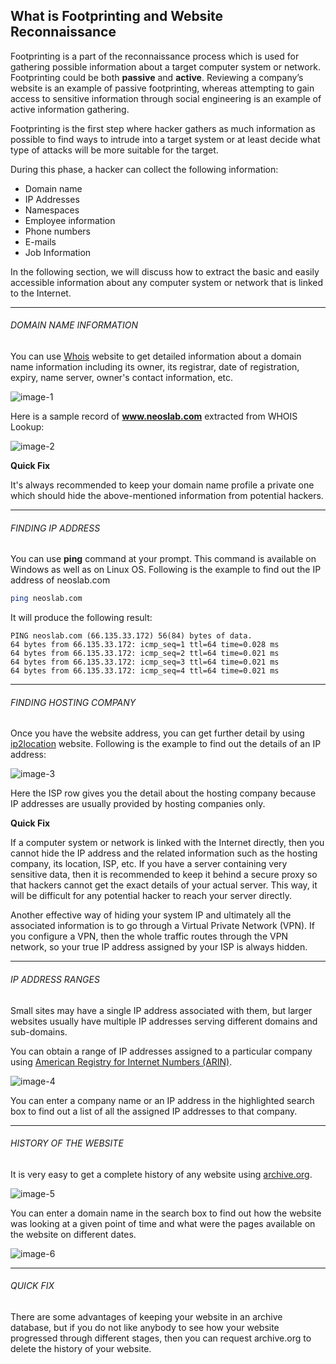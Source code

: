 ## What is Footprinting and Website Reconnaissance

Footprinting is a part of the reconnaissance process which is used for gathering possible information about a target computer system or network. Footprinting could be both **passive** and **active**. Reviewing a company’s website is an example of passive footprinting, whereas attempting to gain access to sensitive information through social engineering is an example of active information gathering.

Footprinting is the first step where hacker gathers as much information as possible to find ways to intrude into a target system or at least decide what type of attacks will be more suitable for the target.

During this phase, a hacker can collect the following information:

- Domain name
- IP Addresses
- Namespaces
- Employee information
- Phone numbers
- E-mails
- Job Information

In the following section, we will discuss how to extract the basic and easily accessible information about any computer system or network that is linked to the Internet.

* * *

###### DOMAIN NAME INFORMATION

You can use [Whois](http://www.whois.com/whois) website to get detailed information about a domain name information including its owner, its registrar, date of registration, expiry, name server, owner's contact information, etc.

![image-1](https://raw.githubusercontent.com/neoslab/tutorials/master/medias/c7f9715eba13379c9c4a5972d6ab409e-1.png "Image-1")

Here is a sample record of **www.neoslab.com** extracted from WHOIS Lookup:

![image-2](https://raw.githubusercontent.com/neoslab/tutorials/master/medias/c7f9715eba13379c9c4a5972d6ab409e-2.png "Image-2")

**Quick Fix**

It's always recommended to keep your domain name profile a private one which should hide the above-mentioned information from potential hackers.

* * *

###### FINDING IP ADDRESS

You can use **ping** command at your prompt. This command is available on Windows as well as on Linux OS. Following is the example to find out the IP address of neoslab.com

```bash
ping neoslab.com
```

It will produce the following result:

```none
PING neoslab.com (66.135.33.172) 56(84) bytes of data.
64 bytes from 66.135.33.172: icmp_seq=1 ttl=64 time=0.028 ms
64 bytes from 66.135.33.172: icmp_seq=2 ttl=64 time=0.021 ms
64 bytes from 66.135.33.172: icmp_seq=3 ttl=64 time=0.021 ms
64 bytes from 66.135.33.172: icmp_seq=4 ttl=64 time=0.021 ms
```

* * *

###### FINDING HOSTING COMPANY

Once you have the website address, you can get further detail by using [ip2location](http://www.ip2location.com) website. Following is the example to find out the details of an IP address:

![image-3](https://raw.githubusercontent.com/neoslab/tutorials/master/medias/c7f9715eba13379c9c4a5972d6ab409e-3.png "Image-3")

Here the ISP row gives you the detail about the hosting company because IP addresses are usually provided by hosting companies only.

**Quick Fix**

If a computer system or network is linked with the Internet directly, then you cannot hide the IP address and the related information such as the hosting company, its location, ISP, etc. If you have a server containing very sensitive data, then it is recommended to keep it behind a secure proxy so that hackers cannot get the exact details of your actual server. This way, it will be difficult for any potential hacker to reach your server directly.

Another effective way of hiding your system IP and ultimately all the associated information is to go through a Virtual Private Network (VPN). If you configure a VPN, then the whole traffic routes through the VPN network, so your true IP address assigned by your ISP is always hidden.

* * *

###### IP ADDRESS RANGES

Small sites may have a single IP address associated with them, but larger websites usually have multiple IP addresses serving different domains and sub-domains.

You can obtain a range of IP addresses assigned to a particular company using [American Registry for Internet Numbers (ARIN)](https://whois.arin.net/rest/net/).

![image-4](https://raw.githubusercontent.com/neoslab/tutorials/master/medias/c7f9715eba13379c9c4a5972d6ab409e-4.png "Image-4")

You can enter a company name or an IP address in the highlighted search box to find out a list of all the assigned IP addresses to that company.

* * *

###### HISTORY OF THE WEBSITE

It is very easy to get a complete history of any website using [archive.org](https://archive.org/).

![image-5](https://raw.githubusercontent.com/neoslab/tutorials/master/medias/c7f9715eba13379c9c4a5972d6ab409e-5.png "Image-5")

You can enter a domain name in the search box to find out how the website was looking at a given point of time and what were the pages available on the website on different dates.

![image-6](https://raw.githubusercontent.com/neoslab/tutorials/master/medias/c7f9715eba13379c9c4a5972d6ab409e-6.png "Image-6")

* * *

###### QUICK FIX

There are some advantages of keeping your website in an archive database, but if you do not like anybody to see how your website progressed through different stages, then you can request archive.org to delete the history of your website.
